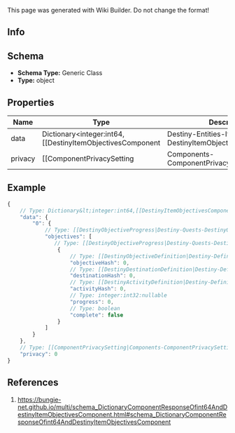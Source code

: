 <span class="wiki-builder">This page was generated with Wiki Builder. Do not change the format!</span>

## Info

## Schema
* **Schema Type:** Generic Class
* **Type:** object

## Properties
Name | Type | Description
---- | ---- | -----------
data | Dictionary&lt;integer:int64,[[DestinyItemObjectivesComponent|Destiny-Entities-Items-DestinyItemObjectivesComponent]]&gt; | 
privacy | [[ComponentPrivacySetting|Components-ComponentPrivacySetting]]:Enum | 

## Example
```javascript
{
    // Type: Dictionary&lt;integer:int64,[[DestinyItemObjectivesComponent|Destiny-Entities-Items-DestinyItemObjectivesComponent]]&gt;
    "data": {
        "0": {
            // Type: [[DestinyObjectiveProgress|Destiny-Quests-DestinyObjectiveProgress]][]
            "objectives": [
               // Type: [[DestinyObjectiveProgress|Destiny-Quests-DestinyObjectiveProgress]]
                {
                    // Type: [[DestinyObjectiveDefinition|Destiny-Definitions-DestinyObjectiveDefinition]]:ManifestDefinition:integer:uint32
                    "objectiveHash": 0,
                    // Type: [[DestinyDestinationDefinition|Destiny-Definitions-DestinyDestinationDefinition]]:ManifestDefinition:integer:uint32:nullable
                    "destinationHash": 0,
                    // Type: [[DestinyActivityDefinition|Destiny-Definitions-DestinyActivityDefinition]]:ManifestDefinition:integer:uint32:nullable
                    "activityHash": 0,
                    // Type: integer:int32:nullable
                    "progress": 0,
                    // Type: boolean
                    "complete": false
                }
            ]
        }
    },
    // Type: [[ComponentPrivacySetting|Components-ComponentPrivacySetting]]:Enum
    "privacy": 0
}

```

## References
1. https://bungie-net.github.io/multi/schema_DictionaryComponentResponseOfint64AndDestinyItemObjectivesComponent.html#schema_DictionaryComponentResponseOfint64AndDestinyItemObjectivesComponent
